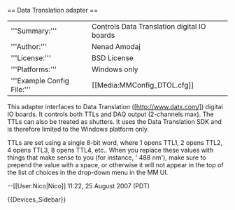 == Data Translation adapter ==

<table><tr><td>
'''Summary:'''</td><td>Controls Data Translation digital IO boards</td></tr>
<tr><td>'''Author:'''</td><td>Nenad Amodaj</td></tr>
<tr><td>'''License:'''</td><td>BSD License</td></tr> 
<tr><td>'''Platforms:'''</td><td>Windows only</td></tr>
<tr><td>'''Example Config File:'''</td><td>[[Media:MMConfig_DTOL.cfg]]</td></tr>
</table>

This adapter interfaces to Data Translation ([http://www.datx.com/]) digital IO boards.  It controls both TTLs and DAQ output (2-channels max).  The TTLs can also be treated as shutters.  It uses the Data Translation SDK and is therefore limited to the Windows platform only.  

TTLs are set using a single 8-bit word, where 1 opens TTL1, 2 opens TTL2, 4 opens TTL3, 8 opens TTL4, etc.. When you replace these values with things that make sense to you (for instance, ' 488 nm'), make sure to prepend the value with a space, or otherwise it will not appear in the top of the list of choices in the drop-down menu in the MM UI.


--[[User:Nico|Nico]] 11:22, 25 August 2007 (PDT)

{{Devices_Sidebar}}
